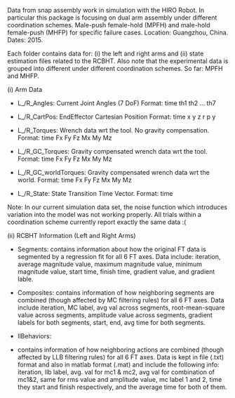 Data from snap assembly work in simulation with the HIRO Robot. In particular this package is focusing on dual arm assembly under different coordination schemes. Male-push female-hold (MPFH) and male-hold female-push (MHFP) for specific failure cases. Location: Guangzhou, China. Dates: 2015.

Each folder contains data for: (i) the left and right arms and (ii) state estimation files related to the RCBHT. Also note that the experimental data is grouped into different under different coordination schemes. So far: MPFH and MHFP.

(i) Arm Data
- L_/R_Angles: Current Joint Angles (7 DoF)
Format: time th1 th2 ... th7

- L_/R_CartPos: EndEffector Cartesian Position
Format: time x y z r p y

- L_/R_Torques: Wrench data wrt the tool. No gravity compensation.
Format: time Fx Fy Fz Mx My Mz

- L_/R_GC_Torques: Gravity compensated wrench data wrt the tool. 
Format: time Fx Fy Fz Mx My Mz

- L_/R_GC_worldTorques: Gravity compensated wrench data wrt the world. 
Format: time Fx Fy Fz Mx My Mz

- L_/R_State: State Transition Time Vector.
Format: time

Note:
In our current simulation data set, the noise function which introduces variation into the model was not working properly. All trials within a coordination scheme currently report exactly the same data :(

(ii) RCBHT Information (Left and Right Arms)

- Segments:
contains information about how the original FT data is segmented by a regression fit for all 6 FT axes. Data include: iteration, average magnitude value, maximum magnitude value, minimum magnitude value, start time, finish time, gradient value, and gradient lable.

- Composites:
contains information of how neighboring segments are combined (though affected by MC filtering rules) for all 6 FT axes. Data include iteration, MC label, avg val across segments, root-mean-square value across segments, amplitude value across segments, gradient labels for both segments, start, end, avg time for both segments.

- llBehaviors:
- contains information of how neighboring actions are combined (though affected by LLB filtering rules) for all 6 FT axes. Data is kept in file (.txt) format and also in matlab format (.mat) and include the following info: iteration, llb label, avg. val for mc1 & mc2, avg val for combination of mc1&2, same for rms value and amplitude value, mc label 1 and 2, time they start and finish respectively, and the average time for both of them.